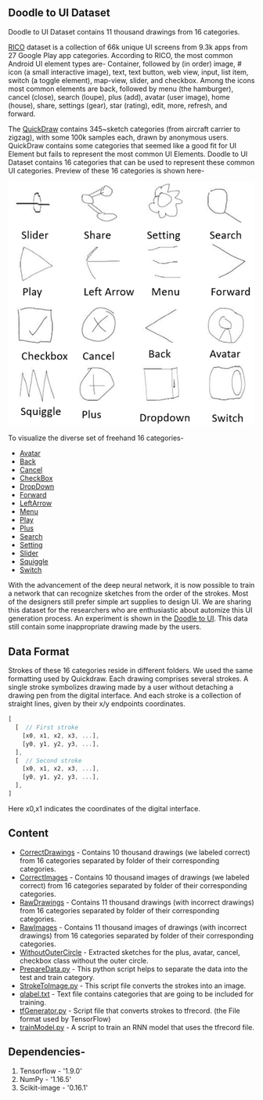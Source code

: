 ## Doodle to UI Dataset
Doodle to UI Dataset contains 11 thousand drawings from 16 categories. 

[RICO](http://interactionmining.org/rico) dataset is a collection of 66k unique UI screens from 9.3k apps from 27 Google Play app categories. According to RICO, the most common Android UI element types are- 
Container, followed by (in order) image, # icon (a small interactive image), text, text button, web view, input, list item, switch (a toggle element), map-view, slider, and checkbox. Among the icons most common elements are back, followed by menu (the hamburger), cancel (close), search (loupe), plus (add), avatar (user image), home (house), share, settings (gear), star (rating), edit, more, refresh, and forward.

The [QuickDraw](https://github.com/googlecreativelab/quickdraw-dataset) contains 345~sketch categories (from aircraft carrier to zigzag), with some 100k samples each, drawn by anonymous users. QuickDraw contains some categories that seemed like a good fit for UI Element but fails to represent the most common UI Elements. Doodle to UI Dataset contains 16 categories that can be used to represent these common UI categories. Preview of these 16 categories is shown here- 

![preview](SampleElements.png)

To visualize the diverse set of freehand 16 categories-
- [Avatar](CollageImage/avatar.png)
- [Back](CollageImage/back.png)
- [Cancel](CollageImage/cancel.png)
- [CheckBox](CollageImage/checkbox.png)
- [DropDown](CollageImage/dropDown.png)
- [Forward](CollageImage/forward.png)
- [LeftArrow](CollageImage/leftarrow.png)
- [Menu](CollageImage/menu.png)
- [Play](CollageImage/play.png)
- [Plus](CollageImage/plus.png)
- [Search](CollageImage/search.png)
- [Setting](CollageImage/settings.png)
- [Slider](CollageImage/sliders.png)
- [Squiggle](CollageImage/squiggle.png)
- [Switch](CollageImage/switch.png)


With the advancement of the deep neural network, it is now possible to train a network that can recognize sketches from the order of the strokes.  Most of the designers still prefer simple art supplies to design UI. We are sharing this dataset for the researchers who are enthusiastic about automize this UI generation process. An experiment is shown in the [Doodle to UI](http://pixeltoapp.com/doodle/). This data still contain some inappropriate drawing made by the users. 


## Data Format
Strokes of these 16 categories reside in different folders. We used the same formatting used by Quickdraw.  Each drawing comprises several strokes. A single stroke symbolizes drawing made by a user without detaching a drawing pen from the digital interface.   And each stroke is a collection of straight lines, given by their x/y endpoints coordinates. 
```javascript
[ 
  [  // First stroke 
    [x0, x1, x2, x3, ...],
    [y0, y1, y2, y3, ...],
  ],
  [  // Second stroke
    [x0, x1, x2, x3, ...],
    [y0, y1, y2, y3, ...],
  ],
]
```
Here x0,x1 indicates the coordinates of the digital interface. 


## Content

- [CorrectDrawings](CorrectDrawings) - Contains 10 thousand drawings (we labeled correct) from 16 categories separated by folder of their corresponding categories.  
- [CorrectImages](CorrectImages) - Contains 10 thousand images of drawings (we labeled correct) from 16 categories separated by folder of their corresponding categories.  
- [RawDrawings](RawDrawings)  - Contains 11 thousand drawings (with incorrect drawings) from 16 categories separated by folder of their corresponding categories.  
- [RawImages](RawImages)  - Contains 11 thousand images of drawings (with incorrect drawings) from 16 categories separated by folder of their corresponding categories.   
- [WithoutOuterCircle](WithoutOuterCircle) - Extracted sketches for the plus, avatar, cancel, checkbox class without the outer circle.
- [PrepareData.py](PrepareData.py) - This python script helps to separate the data into the test and train category. 
- [StrokeToImage.py](StrokeToImage.py) - This script file converts the strokes into an image.
- [qlabel.txt](qlabel.txt) - Text file contains categories that are going to be included for training. 
- [tfGenerator.py](tfGenerator.py) - Script file that converts strokes to tfrecord. (the File format used by TensorFlow)
- [trainModel.py](trainModel.py) - A script to train an RNN model that uses the tfrecord file.

## Dependencies-
1. Tensorflow - '1.9.0'
2. NumPy - '1.16.5' 
3. Scikit-image -  '0.16.1'







 
